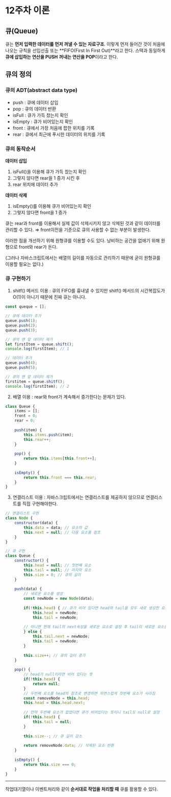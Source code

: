 # 12주차 이론

## 큐(Queue)

큐는 **먼저 입력한 데이터를 먼저 꺼낼 수 있는 자료구조**. 이렇게 먼저 들어간 것이 처음에 나오는 규칙을 선입선출 또는 **FIFO(First In First Out)**라고 한다. 스택과 동일하게 **큐에 삽입하는 연산을 PUSH**  **꺼내는 연산을 POP**이라고 한다. 

## 큐의 정의

### 큐의 ADT(abstract data type)

- push : 큐에 데이터 삽입
- pop : 큐의 데이터 반환
- isFull : 큐가 가득 찼는지 확인
- isEmpty : 큐가 비어있는지 확인
- front : 큐에서 가장 처음에 팝한 위치를 기록
- rear : 큐에서 최근에 푸시한 데이터의 위치를 기록

### 큐의 동작순서

**데이터 삽입**

1. isFull()을 이용해 큐가 가득 찼는지 확인
2. 그렇지 않다면 rear을 1 증가 시킨 후
3. rear 위치에 데이터 추가

**데이터 삭제**

1. isEmpty()를 이용해 큐가 비어있는지 확인
2. 그렇지 않다면 front을 1 증가

큐는 rear과 front를 이용해서 실제 값이 삭제시키지 않고 삭제된 것과 같이 데이터를 관리할 수 있다. ⇒ front이전을 기준으로 큐의 사용할 수 없는 부분이 발생한다. 

이러한 점을 개선하기 위해 원형큐를 이용할 수도 있다. 낭비하는 공간을 없애기 위해 원형으로 front와 rear가 돈다. 

(그러나 자바스크립트에서는 배열의 길이를 자동으로 관리하기 때문에 굳이 원형큐를 이용할 필요는 없다.)

### 큐 구현하기

1. shitf() 메서드 이용 : 큐의 FIFO를 흉내낼 수 있지만 shitf() 메서드의 시간복잡도가 O(1)이 아니기 때문에 진짜 큐는 아니다.

```jsx
const queque = [];

// 큐에 데이터 추가
queue.push(1);
queue.push(2);
queue.push(3);

// 큐의 맨 앞 데이터 제거
let firstItem = queue.shift();
console.log(firstItem); // 1

// 데이터 추가
queue.push(4);
queue.push(5);

// 큐의 맨 앞 데이터 제거
firstitem = queue.shitf();
console.log(firstItem); // 2
```

2. 배열 이용 : rear와 front가 계속해서 증가한다는 문제가 있다.

```jsx
class Queue {
	items = [];
	front = 0;
	rear = 0;
	
	push(item) {
		this.items.push(item);
		this.rear++;
	}
	
	pop() {
		return this.items[this.front++];
	}
	
	isEmpty() {
		return this.front === this.rear;
	}
}
```

3. 연결리스트 이용 : 자바스크립트에서는 연결리스트를 제공하지 않으므로 연결리스트를 직접 구현해야한다.

```jsx
// 연결리스트 구현
class Node { 
	constructor(data) {
		this.data = data; // 요소의 값
		this.next = null; // 다음 요소를 참조
	}
}

// 큐 구현
class Queue {
	constructor() {
		this.head = null; // 첫번째 요소
		this.tail = null; // 마지막 요소
		this.size = 0; // 큐의 길이 
	}
	
	push(data) {
		// 새로운 요소를 생성
		const newNode = new Node(data);
		
		if(!this.head) { // 큐가 비어 있다면 head와 tail을 모두 새로 생성한 요소로 설정
			this.head = newNode;
			this.tail = newNode;
			
		// 아니면 현재 tail의 next속성을 새로운 요소로 설정 후 tail이 새로운 요소를 참조해도록 변경
		} else {
			this.tail.next = newNode;
			this.tail = newNode;
		}
		
		this.size++; // 큐의 길이 증가
	}
	
	pop() {
		// head가 null이라면 비어 있다는 뜻
		if(!this.head) {
			return null;
		}
		// 두번째 요소를 head의 참조로 변경하면 자연스럽게 첫번째 요소가 사라짐 
		const removeNode = this.head;
		this.head = this.head.next;
		
		// 만약 두번째 요소가 없었다면 큐가 비어있다는 듯이니 tail도 null로 설정
		if(!this.head) {
			this.tail = null;
		}
		
		this.size--; // 큐 길이 감소
		
		return removeNode.data; // 삭제된 요소 반환
	}
	
	isEmpty() {
		return this.size === 0;
	}
}
```

---

작업대기열이나 이벤트처리와 같이 **순서대로 작업을 처리할 때** 큐를 활용할 수 있다.